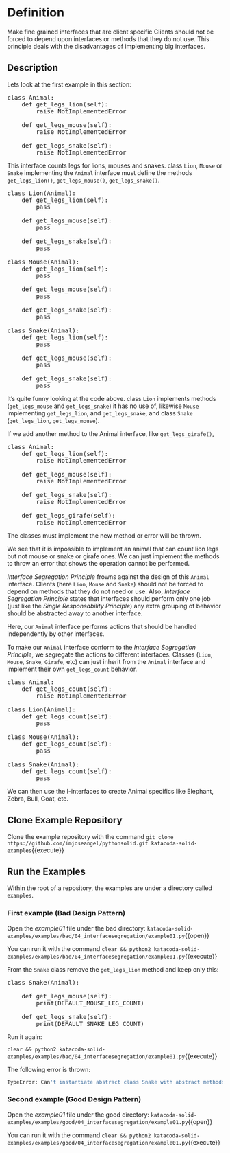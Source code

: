 # Definition

Make fine grained interfaces that are client specific Clients should not be forced to depend upon interfaces or methods that they do not use. This principle deals with the disadvantages of implementing big interfaces.

## Description

Lets look at the first example in this section:

<pre class="file" data-target="clipboard">
class Animal:
    def get_legs_lion(self):
        raise NotImplementedError

    def get_legs_mouse(self):
        raise NotImplementedError

    def get_legs_snake(self):
        raise NotImplementedError
</pre>

This interface counts legs for lions, mouses and snakes. class `Lion`, `Mouse` or `Snake` implementing the `Animal` interface must define the methods `get_legs_lion()`, `get_legs_mouse()`, `get_legs_snake()`.

<pre class="file" data-target="clipboard">
class Lion(Animal):
    def get_legs_lion(self):
        pass

    def get_legs_mouse(self):
        pass

    def get_legs_snake(self):
        pass

class Mouse(Animal):
    def get_legs_lion(self):
        pass

    def get_legs_mouse(self):
        pass

    def get_legs_snake(self):
        pass

class Snake(Animal):
    def get_legs_lion(self):
        pass

    def get_legs_mouse(self):
        pass

    def get_legs_snake(self):
        pass
</pre>

It’s quite funny looking at the code above. class `Lion` implements methods (`get_legs_mouse` and `get_legs_snake`) it has no use of, likewise `Mouse` implementing `get_legs_lion`, and `get_legs_snake`, and class `Snake` (`get_legs_lion`, `get_legs_mouse`).

If we add another method to the Animal interface, like `get_legs_girafe()`,

<pre class="file" data-target="clipboard">
class Animal:
    def get_legs_lion(self):
        raise NotImplementedError

    def get_legs_mouse(self):
        raise NotImplementedError

    def get_legs_snake(self):
        raise NotImplementedError

    def get_legs_girafe(self):
        raise NotImplementedError
</pre>

The classes must implement the new method or error will be thrown.

We see that it is impossible to implement an animal that can count lion legs but not mouse or snake or girafe ones. We can just implement the methods to throw an error that shows the operation cannot be performed.

*Interface Segregation Principle* frowns against the design of this `Animal` interface. Clients (here `Lion`, `Mouse` and `Snake`) should not be forced to depend on methods that they do not need or use.  Also, *Interface Segregation Principle* states that interfaces should perform only one job (just like the *Single Responsability Principle*) any extra grouping of behavior should be abstracted away to another interface.

Here, our `Animal` interface performs actions that should be handled independently by other interfaces.

To make our `Animal` interface conform to the *Interface Segregation Principle*, we segregate the actions to different interfaces. Classes (`Lion`, `Mouse`, `Snake`, `Girafe`, etc) can just inherit from the `Animal` interface and implement their own `get_legs_count` behavior.

<pre class="file" data-target="clipboard">
class Animal:
    def get_legs_count(self):
        raise NotImplementedError

class Lion(Animal):
    def get_legs_count(self):
        pass

class Mouse(Animal):
    def get_legs_count(self):
        pass

class Snake(Animal):
    def get_legs_count(self):
        pass
</pre>

We can then use the I-interfaces to create Animal specifics like Elephant, Zebra, Bull, Goat, etc.

## Clone Example Repository

Clone the example repository with the command `git clone https://github.com/imjoseangel/pythonsolid.git katacoda-solid-examples`{{execute}}

## Run the Examples

Within the root of a repository, the examples are under a directory called `examples`.

### First example (Bad Design Pattern)

Open the *example01* file under the bad directory: `katacoda-solid-examples/examples/bad/04_interfacesegregation/example01.py`{{open}}

You can run it with the command `clear && python2 katacoda-solid-examples/examples/bad/04_interfacesegregation/example01.py`{{execute}}

From the `Snake` class remove the `get_legs_lion` method and keep only this:

<pre class="file" data-target="clipboard">
class Snake(Animal):

    def get_legs_mouse(self):
        print(DEFAULT_MOUSE_LEG_COUNT)

    def get_legs_snake(self):
        print(DEFAULT_SNAKE_LEG_COUNT)
</pre>

Run it again:

`clear && python2 katacoda-solid-examples/examples/bad/04_interfacesegregation/example01.py`{{execute}}

The following error is thrown:

```sh
TypeError: Can't instantiate abstract class Snake with abstract methods get_legs_lion
```

### Second example (Good Design Pattern)

Open the *example01* file under the good directory: `katacoda-solid-examples/examples/good/04_interfacesegregation/example01.py`{{open}}

You can run it with the command `clear && python2 katacoda-solid-examples/examples/good/04_interfacesegregation/example01.py`{{execute}}
